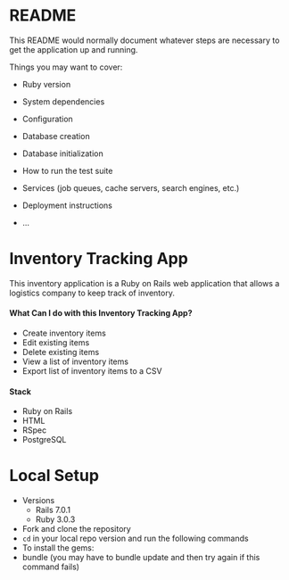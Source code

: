 # README

This README would normally document whatever steps are necessary to get the
application up and running.

Things you may want to cover:

* Ruby version

* System dependencies

* Configuration

* Database creation

* Database initialization

* How to run the test suite

* Services (job queues, cache servers, search engines, etc.)

* Deployment instructions

* ...

# Inventory Tracking App
This inventory application is a Ruby on Rails web application that allows a logistics company to keep track of inventory. 

#### What Can I do with this Inventory Tracking App?
* Create inventory items
* Edit existing items
* Delete existing items
* View a list of inventory items
* Export list of inventory items to a CSV

#### Stack
* Ruby on Rails
* HTML
* RSpec
* PostgreSQL

# Local Setup
* Versions
  * Rails 7.0.1
  * Ruby 3.0.3
* Fork and clone the repository
* `cd` in your local repo version and run the following commands
 * To install the gems:
  * bundle (you may have to bundle update and then try again if this command fails)   



